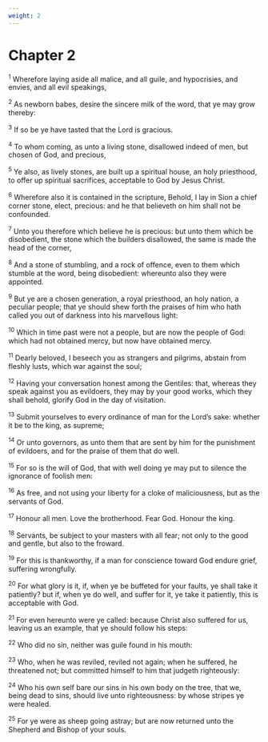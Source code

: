 ```yaml
---
weight: 2
---
```


# Chapter 2

<sup>1</sup> Wherefore laying aside all malice, and all guile, and hypocrisies, and envies, and all evil speakings, 

<sup>2</sup> As newborn babes, desire the sincere milk of the word, that ye may grow thereby: 

<sup>3</sup> If so be ye have tasted that the Lord is gracious. 

<sup>4</sup> To whom coming, as unto a living stone, disallowed indeed of men, but chosen of God, and precious, 

<sup>5</sup> Ye also, as lively stones, are built up a spiritual house, an holy priesthood, to offer up spiritual sacrifices, acceptable to God by Jesus Christ. 

<sup>6</sup> Wherefore also it is contained in the scripture, Behold, I lay in Sion a chief corner stone, elect, precious: and he that believeth on him shall not be confounded. 

<sup>7</sup> Unto you therefore which believe he is precious: but unto them which be disobedient, the stone which the builders disallowed, the same is made the head of the corner, 

<sup>8</sup> And a stone of stumbling, and a rock of offence, even to them which stumble at the word, being disobedient: whereunto also they were appointed. 

<sup>9</sup> But ye are a chosen generation, a royal priesthood, an holy nation, a peculiar people; that ye should shew forth the praises of him who hath called you out of darkness into his marvellous light: 

<sup>10</sup> Which in time past were not a people, but are now the people of God: which had not obtained mercy, but now have obtained mercy. 

<sup>11</sup> Dearly beloved, I beseech you as strangers and pilgrims, abstain from fleshly lusts, which war against the soul; 

<sup>12</sup> Having your conversation honest among the Gentiles: that, whereas they speak against you as evildoers, they may by your good works, which they shall behold, glorify God in the day of visitation. 

<sup>13</sup> Submit yourselves to every ordinance of man for the Lord’s sake: whether it be to the king, as supreme; 

<sup>14</sup> Or unto governors, as unto them that are sent by him for the punishment of evildoers, and for the praise of them that do well. 

<sup>15</sup> For so is the will of God, that with well doing ye may put to silence the ignorance of foolish men: 

<sup>16</sup> As free, and not using your liberty for a cloke of maliciousness, but as the servants of God. 

<sup>17</sup> Honour all men. Love the brotherhood. Fear God. Honour the king. 

<sup>18</sup> Servants, be subject to your masters with all fear; not only to the good and gentle, but also to the froward. 

<sup>19</sup> For this is thankworthy, if a man for conscience toward God endure grief, suffering wrongfully. 

<sup>20</sup> For what glory is it, if, when ye be buffeted for your faults, ye shall take it patiently? but if, when ye do well, and suffer for it, ye take it patiently, this is acceptable with God. 

<sup>21</sup> For even hereunto were ye called: because Christ also suffered for us, leaving us an example, that ye should follow his steps: 

<sup>22</sup> Who did no sin, neither was guile found in his mouth: 

<sup>23</sup> Who, when he was reviled, reviled not again; when he suffered, he threatened not; but committed himself to him that judgeth righteously: 

<sup>24</sup> Who his own self bare our sins in his own body on the tree, that we, being dead to sins, should live unto righteousness: by whose stripes ye were healed. 

<sup>25</sup> For ye were as sheep going astray; but are now returned unto the Shepherd and Bishop of your souls. 


